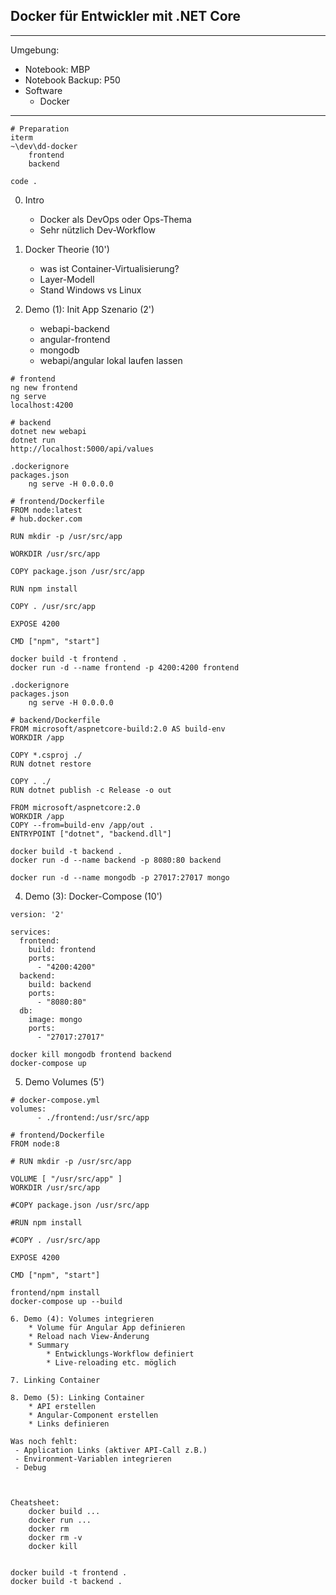 Docker für Entwickler mit .NET Core
-------------------------------------

***
Umgebung:
 - Notebook: MBP
 - Notebook Backup: P50
 - Software
 	- Docker
*******

```
# Preparation
iterm
~\dev\dd-docker
	frontend
	backend

code .
```

0. Intro
	* Docker als DevOps oder Ops-Thema
	* Sehr nützlich Dev-Workflow

1. Docker Theorie (10')
    * was ist Container-Virtualisierung?
    * Layer-Modell
    * Stand Windows vs Linux

2. Demo (1): Init App Szenario (2')
   	* webapi-backend
   	* angular-frontend
   	* mongodb
   	* webapi/angular lokal laufen lassen

```
# frontend
ng new frontend
ng serve
localhost:4200

# backend
dotnet new webapi
dotnet run
http://localhost:5000/api/values
```

```
.dockerignore
packages.json
	ng serve -H 0.0.0.0

# frontend/Dockerfile
FROM node:latest
# hub.docker.com

RUN mkdir -p /usr/src/app

WORKDIR /usr/src/app

COPY package.json /usr/src/app

RUN npm install

COPY . /usr/src/app

EXPOSE 4200

CMD ["npm", "start"]
```
```
docker build -t frontend .
docker run -d --name frontend -p 4200:4200 frontend
```

```
.dockerignore
packages.json
	ng serve -H 0.0.0.0

# backend/Dockerfile
FROM microsoft/aspnetcore-build:2.0 AS build-env
WORKDIR /app

COPY *.csproj ./
RUN dotnet restore

COPY . ./
RUN dotnet publish -c Release -o out

FROM microsoft/aspnetcore:2.0
WORKDIR /app
COPY --from=build-env /app/out .
ENTRYPOINT ["dotnet", "backend.dll"]
```
```
docker build -t backend .
docker run -d --name backend -p 8080:80 backend
```

```
docker run -d --name mongodb -p 27017:27017 mongo
```

4. Demo (3): Docker-Compose (10')

```
version: '2'

services:
  frontend:
    build: frontend
    ports:
      - "4200:4200"
  backend:
    build: backend
    ports:
      - "8080:80"
  db:
    image: mongo
    ports:
      - "27017:27017"
```
```
docker kill mongodb frontend backend
docker-compose up
```

5. Demo Volumes (5')
```
# docker-compose.yml
volumes:
      - ./frontend:/usr/src/app
```
```
# frontend/Dockerfile
FROM node:8

# RUN mkdir -p /usr/src/app

VOLUME [ "/usr/src/app" ]
WORKDIR /usr/src/app

#COPY package.json /usr/src/app

#RUN npm install

#COPY . /usr/src/app

EXPOSE 4200

CMD ["npm", "start"]
```

```
frontend/npm install
docker-compose up --build

6. Demo (4): Volumes integrieren
	* Volume für Angular App definieren
	* Reload nach View-Änderung
	* Summary
		* Entwicklungs-Workflow definiert
		* Live-reloading etc. möglich

7. Linking Container

8. Demo (5): Linking Container
	* API erstellen
	* Angular-Component erstellen
	* Links definieren

Was noch fehlt:
 - Application Links (aktiver API-Call z.B.)
 - Environment-Variablen integrieren
 - Debug



Cheatsheet:
	docker build ...
	docker run ...
	docker rm
	docker rm -v
	docker kill


docker build -t frontend .
docker build -t backend .
